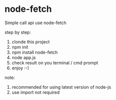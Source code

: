 # node-fetch
Simple call api use node-fetch

step by step:
1. clonde this project
2. npm init
3. npm install node-fetch
4. node app.js
5. check result on you terminal / cmd prompt
6. enjoy :-)

note:
1. recommended for using latest version of node-js
2. use import not required
